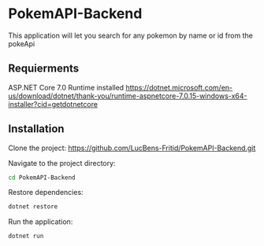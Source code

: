 # PokemAPI-Backend

This application will let you search for any pokemon by name or id from the pokeApi

## Requierments

ASP.NET Core 7.0 Runtime installed
https://dotnet.microsoft.com/en-us/download/dotnet/thank-you/runtime-aspnetcore-7.0.15-windows-x64-installer?cid=getdotnetcore

## Installation

Clone the project:
https://github.com/LucBens-Fritid/PokemAPI-Backend.git

Navigate to the project directory:

```bash
cd PokemAPI-Backend
```

Restore dependencies:

```bash
dotnet restore
```

Run the application:

```bash
dotnet run
```
